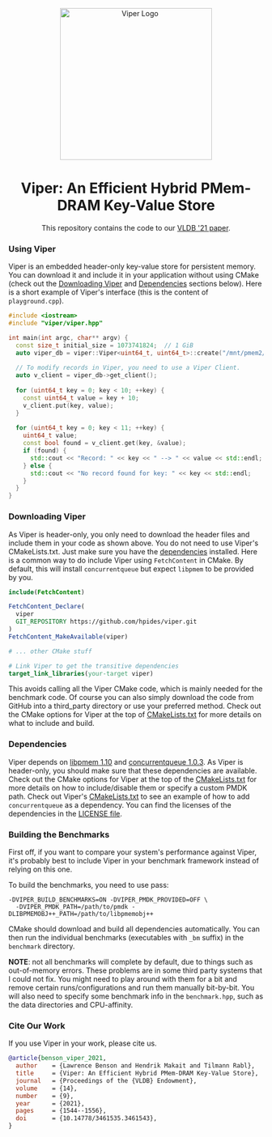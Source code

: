 <p align="center">
  <img src="https://github.com/hpides/viper/blob/gh-pages/assets/images/viper-logo.png" alt="Viper Logo" width="300"/>
</p>
<h1 align="center">Viper: An Efficient Hybrid PMem-DRAM Key-Value Store</h1>
<p align="center">This repository contains the code to our <a href="https://hpi.de/fileadmin/user_upload/fachgebiete/rabl/publications/2021/viper_vldb21.pdf"> VLDB '21 paper<a/>.<p/>


### Using Viper
Viper is an embedded header-only key-value store for persistent memory.
You can download it and include it in your application without using CMake (check out the [Downloading Viper](#downloading-viper) and [Dependencies](#dependencies) sections below).
Here is a short example of Viper's interface (this is the content of `playground.cpp`).

```cpp
#include <iostream>
#include "viper/viper.hpp"

int main(int argc, char** argv) {
  const size_t initial_size = 1073741824;  // 1 GiB
  auto viper_db = viper::Viper<uint64_t, uint64_t>::create("/mnt/pmem2/viper", initial_size);
  
  // To modify records in Viper, you need to use a Viper Client.
  auto v_client = viper_db->get_client();
  
  for (uint64_t key = 0; key < 10; ++key) {
    const uint64_t value = key + 10;
    v_client.put(key, value);
  }
  
  for (uint64_t key = 0; key < 11; ++key) {
    uint64_t value;
    const bool found = v_client.get(key, &value);
    if (found) {
      std::cout << "Record: " << key << " --> " << value << std::endl;
    } else {
      std::cout << "No record found for key: " << key << std::endl;
    }
  }
}
```

### Downloading Viper
As Viper is header-only, you only need to download the header files and include them in your code as shown above.
You do not need to use Viper's CMakeLists.txt.
Just make sure you have the [dependencies](#dependencies) installed.
Here is a common way to do include Viper using `FetchContent` in CMake.
By default, this will install `concurrentqueue` but expect `libpmem` to be provided by you.

```cmake
include(FetchContent)

FetchContent_Declare(
  viper
  GIT_REPOSITORY https://github.com/hpides/viper.git
)
FetchContent_MakeAvailable(viper)

# ... other CMake stuff

# Link Viper to get the transitive dependencies
target_link_libraries(your-target viper)
```

This avoids calling all the Viper CMake code, which is mainly needed for the benchmark code.
Of course you can also simply download the code from GitHub into a third_party directory or use your preferred method.
Check out the CMake options for Viper at the top of [CMakeLists.txt](https://github.com/hpides/viper/blob/master/CMakeLists.txt)
for more details on what to include and build.

  
### Dependencies
Viper depends on [libpmem 1.10](https://github.com/pmem/pmdk) and [concurrentqueue 1.0.3](https://github.com/cameron314/concurrentqueue).
As Viper is header-only, you should make sure that these dependencies are available.
Check out the CMake options for Viper at the top of the [CMakeLists.txt](https://github.com/hpides/viper/blob/master/CMakeLists.txt)
for more details on how to include/disable them or specify a custom PMDK path.
Check out Viper's [CMakeLists.txt](https://github.com/hpides/viper/blob/c5a3707001dac131421f98a36ebf4f5309b19e35/CMakeLists.txt#L28-L36) to see an example of how to add `concurrentqueue` as a dependency.
You can find the licenses of the dependencies in the [LICENSE file](https://github.com/hpides/viper/blob/master/LICENSE).

### Building the Benchmarks
First off, if you want to compare your system's performance against Viper, it's probably best to include Viper in your 
benchmark framework instead of relying on this one.

To build the benchmarks, you need to use pass:
```
-DVIPER_BUILD_BENCHMARKS=ON -DVIPER_PMDK_PROVIDED=OFF \
  -DVIPER_PMDK_PATH=/path/to/pmdk -DLIBPMEMOBJ++_PATH=/path/to/libpmemobj++
```
  
CMake should download and build all dependencies automatically.
You can then run the individual benchmarks (executables with `_bm` suffix) in the `benchmark` directory.

**NOTE**: not all benchmarks will complete by default, due to things such as out-of-memory errors.
These problems are in some third party systems that I could not fix.
You might need to play around with them for a bit and remove certain runs/configurations and run them manually bit-by-bit.
You will also need to specify some benchmark info in the `benchmark.hpp`, such as the data directories and CPU-affinity.


### Cite Our Work
If you use Viper in your work, please cite us.

```bibtex
@article{benson_viper_2021,
  author    = {Lawrence Benson and Hendrik Makait and Tilmann Rabl},
  title     = {Viper: An Efficient Hybrid PMem-DRAM Key-Value Store},
  journal   = {Proceedings of the {VLDB} Endowment},
  volume    = {14},
  number    = {9},
  year      = {2021},
  pages     = {1544--1556},
  doi       = {10.14778/3461535.3461543},
}
```
